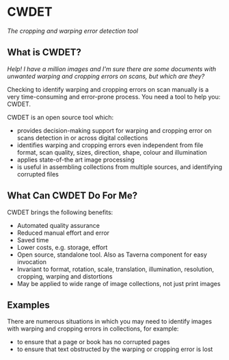 CWDET
=========
*The cropping and warping error detection tool*

What is CWDET?
-----------------
*Help! I have a million images and I'm sure there are some documents with unwanted warping and cropping errors on scans, but which are they?*

Checking to identify warping and cropping errors on scan manually is a very time-consuming and error-prone process. You need a tool to help you: CWDET.

CWDET is an open source tool which:

* provides decision-making support for warping and cropping error on scans detection in or across digital collections
* identifies warping and cropping errors even independent from file format, scan quality, sizes, direction, shape, colour and illumination 
* applies state-of-the art image processing  
* is useful in assembling collections from multiple sources, and identifying corrupted files

What Can CWDET Do For Me?
----------------------------
CWDET brings the following benefits:

* Automated quality assurance
* Reduced manual effort and error
* Saved time
* Lower costs, e.g. storage, effort
* Open source, standalone tool. Also as Taverna component for easy invocation
* Invariant to format, rotation, scale, translation, illumination, resolution, cropping, warping and distortions
* May be applied to wide range of image collections, not just print images

Examples
--------

There are numerous situations in which you may need to identify images with warping and cropping errors in collections, for example:

* to ensure that a page or book has no corrupted pages
* to ensure that text obstructed by the warping or cropping error is lost



